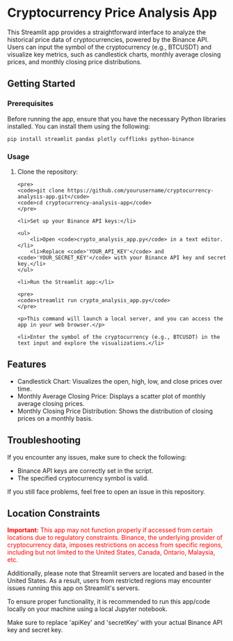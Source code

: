 <!DOCTYPE html>
<html lang="en">
<head>
    <meta charset="UTF-8">
    <meta name="viewport" content="width=device-width, initial-scale=1.0">
</head>
<body>

<h1>Cryptocurrency Price Analysis App</h1>

<p>This Streamlit app provides a straightforward interface to analyze the historical price data of cryptocurrencies, powered by the Binance API. Users can input the symbol of the cryptocurrency (e.g., BTCUSDT) and visualize key metrics, such as candlestick charts, monthly average closing prices, and monthly closing price distributions.</p>

<h2>Getting Started</h2>

<h3>Prerequisites</h3>

<p>Before running the app, ensure that you have the necessary Python libraries installed. You can install them using the following:</p>

<pre>
<code>pip install streamlit pandas plotly cufflinks python-binance</code>
</pre>

<h3>Usage</h3>

<ol>
    <li>Clone the repository:</li>

    <pre>
    <code>git clone https://github.com/yourusername/cryptocurrency-analysis-app.git</code>
    <code>cd cryptocurrency-analysis-app</code>
    </pre>

    <li>Set up your Binance API keys:</li>

    <ul>
        <li>Open <code>crypto_analysis_app.py</code> in a text editor.</li>
        <li>Replace <code>'YOUR_API_KEY'</code> and <code>'YOUR_SECRET_KEY'</code> with your Binance API key and secret key.</li>
    </ul>

    <li>Run the Streamlit app:</li>

    <pre>
    <code>streamlit run crypto_analysis_app.py</code>
    </pre>

    <p>This command will launch a local server, and you can access the app in your web browser.</p>

    <li>Enter the symbol of the cryptocurrency (e.g., BTCUSDT) in the text input and explore the visualizations.</li>
</ol>

<h2>Features</h2>

<ul>
    <li>Candlestick Chart: Visualizes the open, high, low, and close prices over time.</li>
    <li>Monthly Average Closing Price: Displays a scatter plot of monthly average closing prices.</li>
    <li>Monthly Closing Price Distribution: Shows the distribution of closing prices on a monthly basis.</li>
</ul>

<h2>Troubleshooting</h2>

<p>If you encounter any issues, make sure to check the following:</p>

<ul>
    <li>Binance API keys are correctly set in the script.</li>
    <li>The specified cryptocurrency symbol is valid.</li>
</ul>

<p>If you still face problems, feel free to open an issue in this repository.</p>

<h2>Location Constraints</h2>

<p style="color: red;"><strong>Important:</strong> This app may not function properly if accessed from certain locations due to regulatory constraints. Binance, the underlying provider of cryptocurrency data, imposes restrictions on access from specific regions, including but not limited to the United States, Canada, Ontario, Malaysia, etc.</p>

<p>Additionally, please note that Streamlit servers are located and based in the United States. As a result, users from restricted regions may encounter issues running this app on Streamlit's servers.</p>

<p>To ensure proper functionality, it is recommended to run this app/code locally on your machine using a local Jupyter notebook. </p>

<p>Make sure to replace 'apiKey' and 'secretKey' with your actual Binance API key and secret key.</p>

</body>
</html>
